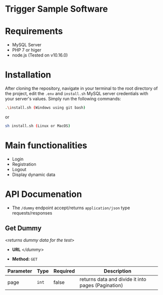 # Trigger Sample Software

# Requirements

- MySQL Server
- PHP 7 or higer
- node.js (Tested on v10.16.0)

# Installation

After cloning the repository, navigate in your terminal to the root directory of the project, edit the  `.env` and `install.sh` MySQL server credentials with your server's values.
Simply run the following commands:

```sh
.\install.sh (Windows using git bash)
```
or
```sh
sh install.sh (Linux or MacOS)
```

# Main functionalities

- Login 
- Registration 
- Logout
- Display dynamic data 

# API Documenation

* The `/dummy` endpoint accept/returns `application/json` type requests/responses

## **Get Dummy**

<_returns dummy data for the test_>

* **URL** <_/dummy_>

* **Method:** `GET`

| Parameter  | Type      | Required | Description                                       |
  | ---------- | --------- | -------- | ------------------------------------------------- |
  | page      | `int`    | false     | returns data and divide it into pages (Pagination) |
